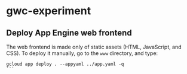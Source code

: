 # gwc-experiment

## Deploy App Engine web frontend

The web frontend is made only of static assets (HTML, JavaScript, and CSS).
To deploy it manually, go to the `www` directory, and type:

````
gcloud app deploy . --appyaml ../app.yaml -q
```
